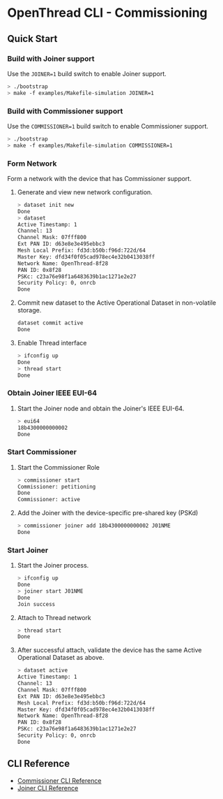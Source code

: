 # OpenThread CLI - Commissioning

## Quick Start

### Build with Joiner support

Use the `JOINER=1` build switch to enable Joiner support.

```bash
> ./bootstrap
> make -f examples/Makefile-simulation JOINER=1
```

### Build with Commissioner support

Use the `COMMISSIONER=1` build switch to enable Commissioner support.

```bash
> ./bootstrap
> make -f examples/Makefile-simulation COMMISSIONER=1
```

### Form Network

Form a network with the device that has Commissioner support.

1. Generate and view new network configuration.

    ```bash
    > dataset init new
    Done
    > dataset
    Active Timestamp: 1
    Channel: 13
    Channel Mask: 07fff800
    Ext PAN ID: d63e8e3e495ebbc3
    Mesh Local Prefix: fd3d:b50b:f96d:722d/64
    Master Key: dfd34f0f05cad978ec4e32b0413038ff
    Network Name: OpenThread-8f28
    PAN ID: 0x8f28
    PSKc: c23a76e98f1a6483639b1ac1271e2e27
    Security Policy: 0, onrcb
    Done
    ```

2. Commit new dataset to the Active Operational Dataset in non-volatile storage.

    ```bash
    dataset commit active
    Done
    ```

3. Enable Thread interface

    ```bash
    > ifconfig up
    Done
    > thread start
    Done
    ```

### Obtain Joiner IEEE EUI-64

1. Start the Joiner node and obtain the Joiner's IEEE EUI-64.

   ```bash
   > eui64
   18b4300000000002
   Done
   ```

### Start Commissioner

1. Start the Commissioner Role

   ```bash
   > commissioner start
   Commissioner: petitioning
   Done
   Commissioner: active
   ```

2. Add the Joiner with the device-specific pre-shared key (PSKd)

   ```bash
   > commissioner joiner add 18b4300000000002 J01NME
   Done
   ```

### Start Joiner

1. Start the Joiner process.

   ```bash
   > ifconfig up
   Done
   > joiner start J01NME
   Done
   Join success
   ```

2. Attach to Thread network

   ```bash
   > thread start
   Done
   ```

3. After successful attach, validate the device has the same Active Operational Dataset as above.

   ```bash
   > dataset active
   Active Timestamp: 1
   Channel: 13
   Channel Mask: 07fff800
   Ext PAN ID: d63e8e3e495ebbc3
   Mesh Local Prefix: fd3d:b50b:f96d:722d/64
   Master Key: dfd34f0f05cad978ec4e32b0413038ff
   Network Name: OpenThread-8f28
   PAN ID: 0x8f28
   PSKc: c23a76e98f1a6483639b1ac1271e2e27
   Security Policy: 0, onrcb
   Done
   ```

## CLI Reference

- [Commissioner CLI Reference](README_COMMISSIONER.md)
- [Joiner CLI Reference](README_JOINER.md)
